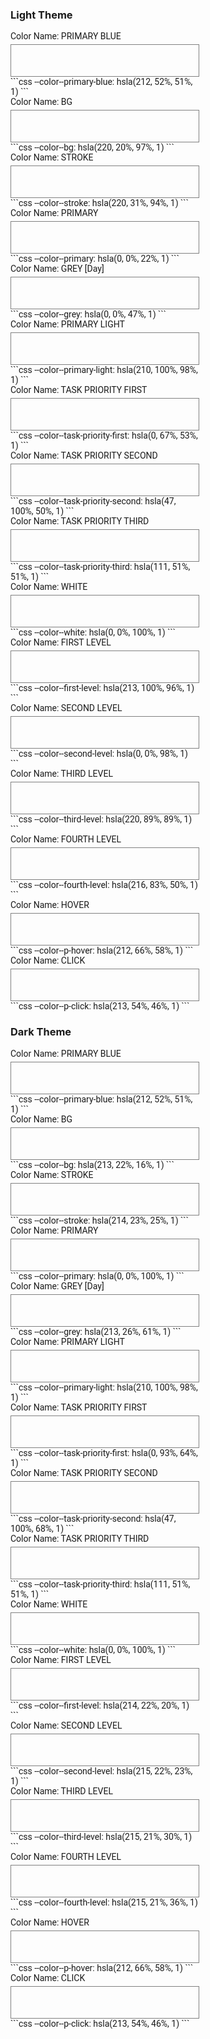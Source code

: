 ### Light Theme

<div style="display:flex;flex-direction:row;flex-wrap:wrap;font-family:Roboto,sans-serif">
<div style="display:flex;flex-direction:column;width:300px">
<span style="display:block;margin-bottom:5px">Color Name: PRIMARY BLUE</span>
<span style="width:100%;height:50px;background-color:var(--color--light--primary-blue);border:1px solid #808080;"></span>
```css
--color--primary-blue: hsla(212, 52%, 51%, 1)
```
</div>
<div style="display:flex;flex-direction:column;width:300px">
<span style="display:block;margin-bottom:5px">Color Name: BG</span>
<span style="width:100%;height:50px;background-color:var(--color--light--bg);border:1px solid #808080;"></span>
```css
--color--bg: hsla(220, 20%, 97%, 1)
```
</div>
<div style="display:flex;flex-direction:column;width:300px">
<span style="display:block;margin-bottom:5px">Color Name: STROKE</span>
<span style="width:100%;height:50px;background-color:var(--color--light--stroke);border:1px solid #808080;"></span>
```css
--color--stroke: hsla(220, 31%, 94%, 1)
```
</div>
<div style="display:flex;flex-direction:column;width:300px">
<span style="display:block;margin-bottom:5px">Color Name: PRIMARY</span>
<span style="width:100%;height:50px;background-color:var(--color--light--primary);border:1px solid #808080;"></span>
```css
--color--primary: hsla(0, 0%, 22%, 1)
```
</div>
<div style="display:flex;flex-direction:column;width:300px">
<span style="display:block;margin-bottom:5px">Color Name: GREY [Day]</span>
<span style="width:100%;height:50px;background-color:var(--color--light--grey);border:1px solid #808080;"></span>
```css
--color--grey: hsla(0, 0%, 47%, 1)
```
</div>
<div style="display:flex;flex-direction:column;width:300px">
<span style="display:block;margin-bottom:5px">Color Name: PRIMARY LIGHT</span>
<span style="width:100%;height:50px;background-color:var(--color--light--primary-light);border:1px solid #808080;"></span>
```css
--color--primary-light: hsla(210, 100%, 98%, 1)
```
</div>
<div style="display:flex;flex-direction:column;width:300px">
<span style="display:block;margin-bottom:5px">Color Name: TASK PRIORITY FIRST</span>
<span style="width:100%;height:50px;background-color:var(--color--light--task-priority-first);border:1px solid #808080;"></span>
```css
--color--task-priority-first: hsla(0, 67%, 53%, 1)
```
</div>
<div style="display:flex;flex-direction:column;width:300px">
<span style="display:block;margin-bottom:5px">Color Name: TASK PRIORITY SECOND</span>
<span style="width:100%;height:50px;background-color:var(--color--light--task-priority-second);border:1px solid #808080;"></span>
```css
--color--task-priority-second: hsla(47, 100%, 50%, 1)
```
</div>
<div style="display:flex;flex-direction:column;width:300px">
<span style="display:block;margin-bottom:5px">Color Name: TASK PRIORITY THIRD</span>
<span style="width:100%;height:50px;background-color:var(--color--light--task-priority-third);border:1px solid #808080;"></span>
```css
--color--task-priority-third: hsla(111, 51%, 51%, 1)
```
</div>
<div style="display:flex;flex-direction:column;width:300px">
<span style="display:block;margin-bottom:5px">Color Name: WHITE</span>
<span style="width:100%;height:50px;background-color:var(--color--light--white);border:1px solid #808080;"></span>
```css
--color--white: hsla(0, 0%, 100%, 1)
```
</div>
<div style="display:flex;flex-direction:column;width:300px">
<span style="display:block;margin-bottom:5px">Color Name: FIRST LEVEL</span>
<span style="width:100%;height:50px;background-color:var(--color--light--first-level);border:1px solid #808080;"></span>
```css
--color--first-level: hsla(213, 100%, 96%, 1)
```
</div>
<div style="display:flex;flex-direction:column;width:300px">
<span style="display:block;margin-bottom:5px">Color Name: SECOND LEVEL</span>
<span style="width:100%;height:50px;background-color:var(--color--light--second-level);border:1px solid #808080;"></span>
```css
--color--second-level: hsla(0, 0%, 98%, 1)
```
</div>
<div style="display:flex;flex-direction:column;width:300px">
<span style="display:block;margin-bottom:5px">Color Name: THIRD LEVEL</span>
<span style="width:100%;height:50px;background-color:var(--color--light--third-level);border:1px solid #808080;"></span>
```css
--color--third-level: hsla(220, 89%, 89%, 1)
```
</div>
<div style="display:flex;flex-direction:column;width:300px">
<span style="display:block;margin-bottom:5px">Color Name: FOURTH LEVEL</span>
<span style="width:100%;height:50px;background-color:var(--color--light--fourth-level);border:1px solid #808080;"></span>
```css
--color--fourth-level: hsla(216, 83%, 50%, 1)
```
</div>
<div style="display:flex;flex-direction:column;width:300px">
<span style="display:block;margin-bottom:5px">Color Name: HOVER</span>
<span style="width:100%;height:50px;background-color:var(--color--light--p-hover);border:1px solid #808080;"></span>
```css
--color--p-hover: hsla(212, 66%, 58%, 1)
```
</div>
<div style="display:flex;flex-direction:column;width:300px">
<span style="display:block;margin-bottom:5px">Color Name: CLICK</span>
<span style="width:100%;height:50px;background-color:var(--color--light--p-click);border:1px solid #808080;"></span>
```css
--color--p-click: hsla(213, 54%, 46%, 1)
```
</div>
</div>

### Dark Theme

<div style="display:flex;flex-direction:row;flex-wrap:wrap;font-family:Roboto,sans-serif">
<div style="display:flex;flex-direction:column;width:300px">
<span style="display:block;margin-bottom:5px">Color Name: PRIMARY BLUE</span>
<span style="width:100%;height:50px;background-color:var(--color--dark--primary-blue);border:1px solid #808080;"></span>
```css
--color--primary-blue: hsla(212, 52%, 51%, 1)
```
</div>
<div style="display:flex;flex-direction:column;width:300px">
<span style="display:block;margin-bottom:5px">Color Name: BG</span>
<span style="width:100%;height:50px;background-color:var(--color--dark--bg);border:1px solid #808080;"></span>
```css
--color--bg: hsla(213, 22%, 16%, 1)
```
</div>
<div style="display:flex;flex-direction:column;width:300px">
<span style="display:block;margin-bottom:5px">Color Name: STROKE</span>
<span style="width:100%;height:50px;background-color:var(--color--dark--stroke);border:1px solid #808080;"></span>
```css
--color--stroke: hsla(214, 23%, 25%, 1)
```
</div>
<div style="display:flex;flex-direction:column;width:300px">
<span style="display:block;margin-bottom:5px">Color Name: PRIMARY</span>
<span style="width:100%;height:50px;background-color:var(--color--dark--primary);border:1px solid #808080;"></span>
```css
--color--primary: hsla(0, 0%, 100%, 1)
```
</div>
<div style="display:flex;flex-direction:column;width:300px">
<span style="display:block;margin-bottom:5px">Color Name: GREY [Day]</span>
<span style="width:100%;height:50px;background-color:var(--color--dark--grey);border:1px solid #808080;"></span>
```css
--color--grey: hsla(213, 26%, 61%, 1)
```
</div>
<div style="display:flex;flex-direction:column;width:300px">
<span style="display:block;margin-bottom:5px">Color Name: PRIMARY LIGHT</span>
<span style="width:100%;height:50px;background-color:var(--color--dark--primary-light);border:1px solid #808080;"></span>
```css
--color--primary-light: hsla(210, 100%, 98%, 1)
```
</div>
<div style="display:flex;flex-direction:column;width:300px">
<span style="display:block;margin-bottom:5px">Color Name: TASK PRIORITY FIRST</span>
<span style="width:100%;height:50px;background-color:var(--color--dark--task-priority-first);border:1px solid #808080;"></span>
```css
--color--task-priority-first: hsla(0, 93%, 64%, 1)
```
</div>
<div style="display:flex;flex-direction:column;width:300px">
<span style="display:block;margin-bottom:5px">Color Name: TASK PRIORITY SECOND</span>
<span style="width:100%;height:50px;background-color:var(--color--dark--task-priority-second);border:1px solid #808080;"></span>
```css
--color--task-priority-second: hsla(47, 100%, 68%, 1)
```
</div>
<div style="display:flex;flex-direction:column;width:300px">
<span style="display:block;margin-bottom:5px">Color Name: TASK PRIORITY THIRD</span>
<span style="width:100%;height:50px;background-color:var(--color--dark--task-priority-third);border:1px solid #808080;"></span>
```css
--color--task-priority-third: hsla(111, 51%, 51%, 1)
```
</div>
<div style="display:flex;flex-direction:column;width:300px">
<span style="display:block;margin-bottom:5px">Color Name: WHITE</span>
<span style="width:100%;height:50px;background-color:var(--color--dark--white);border:1px solid #808080;"></span>
```css
--color--white: hsla(0, 0%, 100%, 1)
```
</div>
<div style="display:flex;flex-direction:column;width:300px">
<span style="display:block;margin-bottom:5px">Color Name: FIRST LEVEL</span>
<span style="width:100%;height:50px;background-color:var(--color--dark--first-level);border:1px solid #808080;"></span>
```css
--color--first-level: hsla(214, 22%, 20%, 1)
```
</div>
<div style="display:flex;flex-direction:column;width:300px">
<span style="display:block;margin-bottom:5px">Color Name: SECOND LEVEL</span>
<span style="width:100%;height:50px;background-color:var(--color--dark--second-level);border:1px solid #808080;"></span>
```css
--color--second-level: hsla(215, 22%, 23%, 1)
```
</div>
<div style="display:flex;flex-direction:column;width:300px">
<span style="display:block;margin-bottom:5px">Color Name: THIRD LEVEL</span>
<span style="width:100%;height:50px;background-color:var(--color--dark--third-level);border:1px solid #808080;"></span>
```css
--color--third-level: hsla(215, 21%, 30%, 1)
```
</div>
<div style="display:flex;flex-direction:column;width:300px">
<span style="display:block;margin-bottom:5px">Color Name: FOURTH LEVEL</span>
<span style="width:100%;height:50px;background-color:var(--color--dark--fourth-level);border:1px solid #808080;"></span>
```css
--color--fourth-level: hsla(215, 21%, 36%, 1)
```
</div>
<div style="display:flex;flex-direction:column;width:300px">
<span style="display:block;margin-bottom:5px">Color Name: HOVER</span>
<span style="width:100%;height:50px;background-color:var(--color--dark--p-hover);border:1px solid #808080;"></span>
```css
--color--p-hover: hsla(212, 66%, 58%, 1)
```
</div>
<div style="display:flex;flex-direction:column;width:300px">
<span style="display:block;margin-bottom:5px">Color Name: CLICK</span>
<span style="width:100%;height:50px;background-color:var(--color--dark--p-click);border:1px solid #808080;"></span>
```css
--color--p-click: hsla(213, 54%, 46%, 1)
```
</div>
</div>
